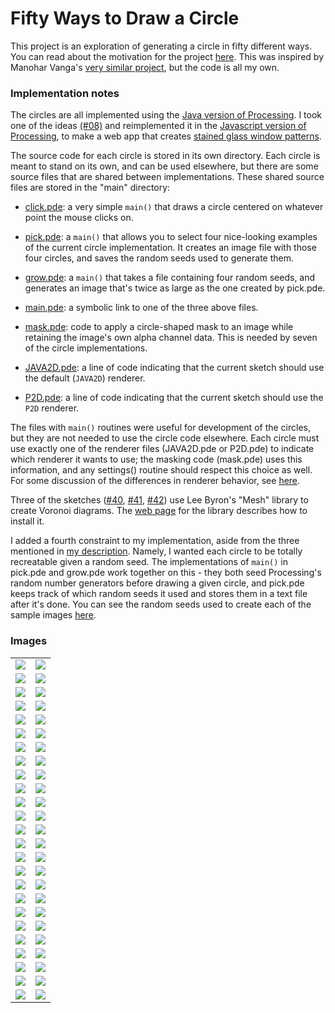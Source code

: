 # Fifty Ways to Draw a Circle

This project is an exploration of generating a circle in fifty different
ways.  You can read about the motivation for the project
[here](https://foo.net/projects/50-circles/).  This was inspired by Manohar
Vanga's [very similar
project](http://sighack.com/post/seventy-five-ways-to-draw-a-circle), but the
code is all my own.

### Implementation notes

The circles are all implemented using the [Java version of
Processing](https://processing.org/). I took one of the ideas 
[(#08)](/circles/c08/) and reimplemented it in the [Javascript version of
Processing](https://p5js.org/), to make a web app that creates [stained glass
window patterns](https://foo.net/projects/glass/).

The source code for each circle is stored in its own directory. Each circle
is meant to stand on its own, and can be used elsewhere, but there are some
source files that are shared between implementations. These shared source
files are stored in the "main" directory:

- [click.pde](/main/click.pde): a very simple `main()` that draws a circle
  centered on whatever point the mouse clicks on.

- [pick.pde](/main/pick.pde): a `main()` that allows you to select four
  nice-looking examples of the current circle implementation.  It creates an
  image file with those four circles, and saves the random seeds used to
  generate them.

- [grow.pde](/main/grow.pde): a `main()` that takes a file containing four
  random seeds, and generates an image that's twice as large as the one
  created by pick.pde.

- [main.pde](/main/main.pde): a symbolic link to one of the three above files.

- [mask.pde](/main/mask.pde): code to apply a circle-shaped mask to an image
  while retaining the image's own alpha channel data. This is needed by seven
  of the circle implementations.

- [JAVA2D.pde](/main/JAVA2D.pde): a line of code indicating that the current
  sketch should use the default (`JAVA2D`) renderer.

- [P2D.pde](/main/P2D.pde): a line of code indicating that the current sketch
  should use the `P2D` renderer.

The files with `main()` routines were useful for development of the circles,
but they are not needed to use the circle code elsewhere.  Each circle must
use exactly one of the renderer files (JAVA2D.pde or P2D.pde) to indicate
which renderer it wants to use; the masking code (mask.pde) uses this
information, and any settings() routine should respect this choice as well.
For some discussion of the differences in renderer behavior, see
[here](https://discourse.processing.org/t/different-behaviors-of-default-vs-p2d-renderer-with-low-alpha-curves/10982).

Three of the sketches ([#40](/circles/c40/), [#41](/circles/c41/),
[#42](/circles/c42/)) use Lee Byron's "Mesh" library to create Voronoi
diagrams. The [web page](https://leebyron.com/mesh/) for the library describes
how to install it.

I added a fourth constraint to my implementation, aside from the three
mentioned in [my description](https://foo.net/projects/50-circles/). Namely, I
wanted each circle to be totally recreatable given a random seed.  The
implementations of `main()` in pick.pde and grow.pde work together on this -
they both seed Processing's random number generators before drawing a given
circle, and pick.pde keeps track of which random seeds it used and stores them
in a text file after it's done. You can see the random seeds used to create
each of the sample images
[here](https://foo.net/projects/50-circles/images/metadata.txt).

### Images

|     |     |
|:---:|:---:|
|[![](https://foo.net/projects/50-circles/images/660/c01.png)](https://foo.net/projects/50-circles/images/1320/c01.png) |[![](https://foo.net/projects/50-circles/images/660/c02.png)](https://foo.net/projects/50-circles/images/1320/c02.png) |
|[![](https://foo.net/projects/50-circles/images/660/c03.png)](https://foo.net/projects/50-circles/images/1320/c03.png) |[![](https://foo.net/projects/50-circles/images/660/c04.png)](https://foo.net/projects/50-circles/images/1320/c04.png) |
|[![](https://foo.net/projects/50-circles/images/660/c05.png)](https://foo.net/projects/50-circles/images/1320/c05.png) |[![](https://foo.net/projects/50-circles/images/660/c06.png)](https://foo.net/projects/50-circles/images/1320/c06.png) |
|[![](https://foo.net/projects/50-circles/images/660/c07.png)](https://foo.net/projects/50-circles/images/1320/c07.png) |[![](https://foo.net/projects/50-circles/images/660/c08.png)](https://foo.net/projects/50-circles/images/1320/c08.png) |
|[![](https://foo.net/projects/50-circles/images/660/c09.png)](https://foo.net/projects/50-circles/images/1320/c09.png) |[![](https://foo.net/projects/50-circles/images/660/c10.png)](https://foo.net/projects/50-circles/images/1320/c10.png) |
|[![](https://foo.net/projects/50-circles/images/660/c11.png)](https://foo.net/projects/50-circles/images/1320/c11.png) |[![](https://foo.net/projects/50-circles/images/660/c12.png)](https://foo.net/projects/50-circles/images/1320/c12.png) |
|[![](https://foo.net/projects/50-circles/images/660/c13.png)](https://foo.net/projects/50-circles/images/1320/c13.png) |[![](https://foo.net/projects/50-circles/images/660/c14.png)](https://foo.net/projects/50-circles/images/1320/c14.png) |
|[![](https://foo.net/projects/50-circles/images/660/c15.png)](https://foo.net/projects/50-circles/images/1320/c15.png) |[![](https://foo.net/projects/50-circles/images/660/c16.png)](https://foo.net/projects/50-circles/images/1320/c16.png) |
|[![](https://foo.net/projects/50-circles/images/660/c17.png)](https://foo.net/projects/50-circles/images/1320/c17.png) |[![](https://foo.net/projects/50-circles/images/660/c18.png)](https://foo.net/projects/50-circles/images/1320/c18.png) |
|[![](https://foo.net/projects/50-circles/images/660/c19.png)](https://foo.net/projects/50-circles/images/1320/c19.png) |[![](https://foo.net/projects/50-circles/images/660/c20.png)](https://foo.net/projects/50-circles/images/1320/c20.png) |
|[![](https://foo.net/projects/50-circles/images/660/c21.png)](https://foo.net/projects/50-circles/images/1320/c21.png) |[![](https://foo.net/projects/50-circles/images/660/c22.png)](https://foo.net/projects/50-circles/images/1320/c22.png) |
|[![](https://foo.net/projects/50-circles/images/660/c23.png)](https://foo.net/projects/50-circles/images/1320/c23.png) |[![](https://foo.net/projects/50-circles/images/660/c24.png)](https://foo.net/projects/50-circles/images/1320/c24.png) |
|[![](https://foo.net/projects/50-circles/images/660/c25.png)](https://foo.net/projects/50-circles/images/1320/c25.png) |[![](https://foo.net/projects/50-circles/images/660/c26.png)](https://foo.net/projects/50-circles/images/1320/c26.png) |
|[![](https://foo.net/projects/50-circles/images/660/c27.png)](https://foo.net/projects/50-circles/images/1320/c27.png) |[![](https://foo.net/projects/50-circles/images/660/c28.png)](https://foo.net/projects/50-circles/images/1320/c28.png) |
|[![](https://foo.net/projects/50-circles/images/660/c29.png)](https://foo.net/projects/50-circles/images/1320/c29.png) |[![](https://foo.net/projects/50-circles/images/660/c30.png)](https://foo.net/projects/50-circles/images/1320/c30.png) |
|[![](https://foo.net/projects/50-circles/images/660/c31.png)](https://foo.net/projects/50-circles/images/1320/c31.png) |[![](https://foo.net/projects/50-circles/images/660/c32.png)](https://foo.net/projects/50-circles/images/1320/c32.png) |
|[![](https://foo.net/projects/50-circles/images/660/c33.png)](https://foo.net/projects/50-circles/images/1320/c33.png) |[![](https://foo.net/projects/50-circles/images/660/c34.png)](https://foo.net/projects/50-circles/images/1320/c34.png) |
|[![](https://foo.net/projects/50-circles/images/660/c35.png)](https://foo.net/projects/50-circles/images/1320/c35.png) |[![](https://foo.net/projects/50-circles/images/660/c36.png)](https://foo.net/projects/50-circles/images/1320/c36.png) |
|[![](https://foo.net/projects/50-circles/images/660/c37.png)](https://foo.net/projects/50-circles/images/1320/c37.png) |[![](https://foo.net/projects/50-circles/images/660/c38.png)](https://foo.net/projects/50-circles/images/1320/c38.png) |
|[![](https://foo.net/projects/50-circles/images/660/c39.png)](https://foo.net/projects/50-circles/images/1320/c39.png) |[![](https://foo.net/projects/50-circles/images/660/c40.png)](https://foo.net/projects/50-circles/images/1320/c40.png) |
|[![](https://foo.net/projects/50-circles/images/660/c41.png)](https://foo.net/projects/50-circles/images/1320/c41.png) |[![](https://foo.net/projects/50-circles/images/660/c42.png)](https://foo.net/projects/50-circles/images/1320/c42.png) |
|[![](https://foo.net/projects/50-circles/images/660/c43.png)](https://foo.net/projects/50-circles/images/1320/c43.png) |[![](https://foo.net/projects/50-circles/images/660/c44.png)](https://foo.net/projects/50-circles/images/1320/c44.png) |
|[![](https://foo.net/projects/50-circles/images/660/c45.png)](https://foo.net/projects/50-circles/images/1320/c45.png) |[![](https://foo.net/projects/50-circles/images/660/c46.png)](https://foo.net/projects/50-circles/images/1320/c46.png) |
|[![](https://foo.net/projects/50-circles/images/660/c47.png)](https://foo.net/projects/50-circles/images/1320/c47.png) |[![](https://foo.net/projects/50-circles/images/660/c48.png)](https://foo.net/projects/50-circles/images/1320/c48.png) |
|[![](https://foo.net/projects/50-circles/images/660/c49.png)](https://foo.net/projects/50-circles/images/1320/c49.png) |[![](https://foo.net/projects/50-circles/images/660/c50.png)](https://foo.net/projects/50-circles/images/1320/c50.png) |

